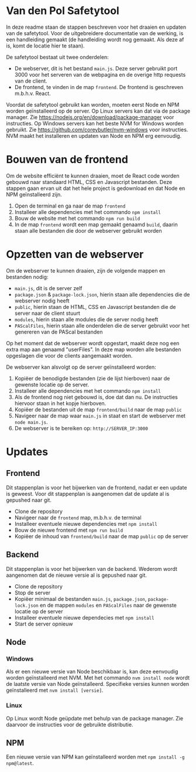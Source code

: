 # **Van den Pol Safetytool**

In deze readme staan de stappen beschreven voor het draaien en updaten van de safetytool. Voor de uitgebreidere documentatie van de werking, is een handleiding gemaakt (de handleiding wordt nog gemaakt. Als deze af is, komt de locatie hier te staan).

De safetytool bestaat uit twee onderdelen:
- De webserver, dit is het bestand `main.js`. Deze server gebruikt port 3000 voor het serveren van de webpagina en de overige http requests van de client.
- De frontend, te vinden in de map `frontend`. De frontend is geschreven m.b.h.v. React. 

Voordat de safetytool gebruikt kan worden, moeten eerst Node en NPM worden geïnstalleerd op de server. Op Linux servers kan dat via de package manager. Zie https://nodejs.org/en/download/package-manager voor instructies. Op Windows servers kan het beste NVM for Windows worden gebruikt. Zie https://github.com/coreybutler/nvm-windows voor instructies. NVM maakt het installeren en updaten van Node en NPM erg eenvoudig.

# Bouwen van de frontend
Om de website efficiënt te kunnen draaien, moet de React code worden gebouwd naar standaard HTML, CSS en Javascript bestanden. Deze stappen gaan ervan uit dat het hele project is gedownload en dat Node en NPM geïnstalleerd zijn.
1. Open de terminal en ga naar de map `frontend`
2. Installeer alle dependencies met het commando `npm install`
3. Bouw de website met het commando `npm run build`
4. In de map `frontend` wordt een map gemaakt genaamd `build`, daarin staan alle bestanden die door de webserver gebruikt worden


# Opzetten van de webserver
Om de webserver te kunnen draaien, zijn de volgende mappen en bestanden nodig:
- `main.js`, dit is de server zelf
- `package.json` & `package-lock.json`, hierin staan alle dependencies die de webserver nodig heeft
- `public`, hierin staan de HTML, CSS en Javascript bestanden die de server naar de client stuurt
- `modules`, hierin staan alle modules die de server nodig heeft
- `PAScalFiles`, hierin staan alle onderdelen die de server gebruikt voor het genereren van de PAScal bestanden

Op het moment dat de webserver wordt opgestart, maakt deze nog een extra map aan genaamd "userFiles". In deze map worden alle bestanden opgeslagen die voor de clients aangemaakt worden.

De webserver kan alsvolgt op de server geïnstalleerd worden:
1. Kopiëer de benodigde bestanden (zie de lijst hierboven) naar de gewenste locatie op de server.
2. Installeer alle dependencies met het commando `npm install`
3. Als de frontend nog niet gebouwd is, doe dat dan nu. De instructies hiervoor staan in het kopje hierboven.
4. Kopiëer de bestanden uit de map `frontend/build` naar de map `public`
5. Navigeer naar de map waar `main.js` in staat en start de webserver met `node main.js`.
6. De webserver is te bereiken op: `http://SERVER_IP:3000`

# Updates
## Frontend
Dit stappenplan is voor het bijwerken van de frontend, nadat er een update is geweest. Voor dit stappenplan is aangenomen dat de update al is gepushed naar git.
- Clone de repository
- Navigeer naar de `frontend` map, m.b.h.v. de terminal
- Installeer eventuele nieuwe dependencies met `npm install`
- Bouw de nieuwe frontend met `npm run build`
- Kopiëer de inhoud van `frontend/build` naar de map `public` op de server

## Backend
Dit stappenplan is voor het bijwerken van de backend. Wederom wordt aangenomen dat de nieuwe versie al is gepushed naar git.
- Clone de repository
- Stop de server
- Kopiëer minimaal de bestanden `main.js`, `package.json`, `package-lock.json` en de mappen `modules` en `PAScalFiles` naar de gewenste locatie op de server
- Installeer eventuele nieuwe dependecies met `npm install`
- Start de server opnieuw

## Node
### Windows
Als er een nieuwe versie van Node beschikbaar is, kan deze eenvoudig worden geïnstalleerd met NVM. Met het commando `nvm install node` wordt de laatste versie van Node geïnstalleerd. Specifieke versies kunnen worden geïnstalleerd met `nvm install [versie]`.
### Linux
Op Linux wordt Node geüpdate met behulp van de package manager. Zie daarvoor de instructies voor de gebruikte distributie.

## NPM
Een nieuwe versie van NPM kan geïnstalleerd worden met `npm install -g npm@latest`.